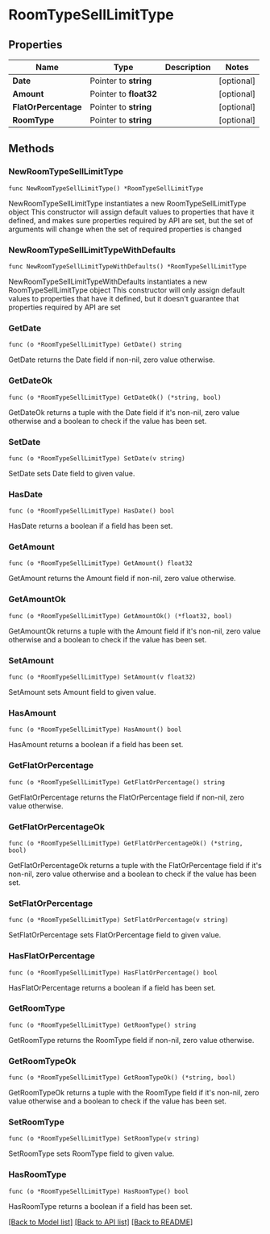 # RoomTypeSellLimitType

## Properties

Name | Type | Description | Notes
------------ | ------------- | ------------- | -------------
**Date** | Pointer to **string** |  | [optional] 
**Amount** | Pointer to **float32** |  | [optional] 
**FlatOrPercentage** | Pointer to **string** |  | [optional] 
**RoomType** | Pointer to **string** |  | [optional] 

## Methods

### NewRoomTypeSellLimitType

`func NewRoomTypeSellLimitType() *RoomTypeSellLimitType`

NewRoomTypeSellLimitType instantiates a new RoomTypeSellLimitType object
This constructor will assign default values to properties that have it defined,
and makes sure properties required by API are set, but the set of arguments
will change when the set of required properties is changed

### NewRoomTypeSellLimitTypeWithDefaults

`func NewRoomTypeSellLimitTypeWithDefaults() *RoomTypeSellLimitType`

NewRoomTypeSellLimitTypeWithDefaults instantiates a new RoomTypeSellLimitType object
This constructor will only assign default values to properties that have it defined,
but it doesn't guarantee that properties required by API are set

### GetDate

`func (o *RoomTypeSellLimitType) GetDate() string`

GetDate returns the Date field if non-nil, zero value otherwise.

### GetDateOk

`func (o *RoomTypeSellLimitType) GetDateOk() (*string, bool)`

GetDateOk returns a tuple with the Date field if it's non-nil, zero value otherwise
and a boolean to check if the value has been set.

### SetDate

`func (o *RoomTypeSellLimitType) SetDate(v string)`

SetDate sets Date field to given value.

### HasDate

`func (o *RoomTypeSellLimitType) HasDate() bool`

HasDate returns a boolean if a field has been set.

### GetAmount

`func (o *RoomTypeSellLimitType) GetAmount() float32`

GetAmount returns the Amount field if non-nil, zero value otherwise.

### GetAmountOk

`func (o *RoomTypeSellLimitType) GetAmountOk() (*float32, bool)`

GetAmountOk returns a tuple with the Amount field if it's non-nil, zero value otherwise
and a boolean to check if the value has been set.

### SetAmount

`func (o *RoomTypeSellLimitType) SetAmount(v float32)`

SetAmount sets Amount field to given value.

### HasAmount

`func (o *RoomTypeSellLimitType) HasAmount() bool`

HasAmount returns a boolean if a field has been set.

### GetFlatOrPercentage

`func (o *RoomTypeSellLimitType) GetFlatOrPercentage() string`

GetFlatOrPercentage returns the FlatOrPercentage field if non-nil, zero value otherwise.

### GetFlatOrPercentageOk

`func (o *RoomTypeSellLimitType) GetFlatOrPercentageOk() (*string, bool)`

GetFlatOrPercentageOk returns a tuple with the FlatOrPercentage field if it's non-nil, zero value otherwise
and a boolean to check if the value has been set.

### SetFlatOrPercentage

`func (o *RoomTypeSellLimitType) SetFlatOrPercentage(v string)`

SetFlatOrPercentage sets FlatOrPercentage field to given value.

### HasFlatOrPercentage

`func (o *RoomTypeSellLimitType) HasFlatOrPercentage() bool`

HasFlatOrPercentage returns a boolean if a field has been set.

### GetRoomType

`func (o *RoomTypeSellLimitType) GetRoomType() string`

GetRoomType returns the RoomType field if non-nil, zero value otherwise.

### GetRoomTypeOk

`func (o *RoomTypeSellLimitType) GetRoomTypeOk() (*string, bool)`

GetRoomTypeOk returns a tuple with the RoomType field if it's non-nil, zero value otherwise
and a boolean to check if the value has been set.

### SetRoomType

`func (o *RoomTypeSellLimitType) SetRoomType(v string)`

SetRoomType sets RoomType field to given value.

### HasRoomType

`func (o *RoomTypeSellLimitType) HasRoomType() bool`

HasRoomType returns a boolean if a field has been set.


[[Back to Model list]](../README.md#documentation-for-models) [[Back to API list]](../README.md#documentation-for-api-endpoints) [[Back to README]](../README.md)


